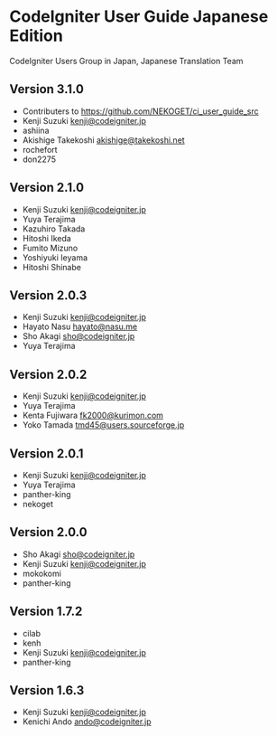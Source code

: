 # CodeIgniter User Guide Japanese Edition

CodeIgniter Users Group in Japan, Japanese Translation Team

## Version 3.1.0
  * Contributers to <https://github.com/NEKOGET/ci_user_guide_src>
  * Kenji Suzuki <kenji@codeigniter.jp>
  * ashiina
  * Akishige Takekoshi <akishige@takekoshi.net>
  * rochefort
  * don2275

## Version 2.1.0
  * Kenji Suzuki <kenji@codeigniter.jp>
  * Yuya Terajima
  * Kazuhiro Takada
  * Hitoshi Ikeda
  * Fumito Mizuno
  * Yoshiyuki Ieyama
  * Hitoshi Shinabe

## Version 2.0.3
  * Kenji Suzuki <kenji@codeigniter.jp>
  * Hayato Nasu <hayato@nasu.me>
  * Sho Akagi <sho@codeigniter.jp>
  * Yuya Terajima
  
## Version 2.0.2
  * Kenji Suzuki <kenji@codeigniter.jp>
  * Yuya Terajima
  * Kenta Fujiwara <fk2000@kurimon.com>
  * Yoko Tamada <tmd45@users.sourceforge.jp>

## Version 2.0.1
  * Kenji Suzuki <kenji@codeigniter.jp>
  * Yuya Terajima
  * panther-king
  * nekoget

## Version 2.0.0
  * Sho Akagi <sho@codeigniter.jp>
  * Kenji Suzuki <kenji@codeigniter.jp>
  * mokokomi 
  * panther-king 

## Version 1.7.2
  * cilab
  * kenh
  * Kenji Suzuki <kenji@codeigniter.jp>
  * panther-king

## Version 1.6.3
  * Kenji Suzuki <kenji@codeigniter.jp>
  * Kenichi Ando <ando@codeigniter.jp>
